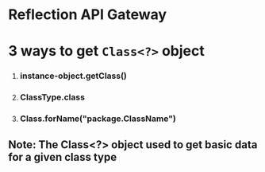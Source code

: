 # Reflection API Gateway

# 3 ways to get `Class<?>` object

1. ### instance-object.getClass()
2. ### ClassType.class
3. ### Class.forName("package.ClassName")

## Note: The Class<?> object used to get basic data for a given class type